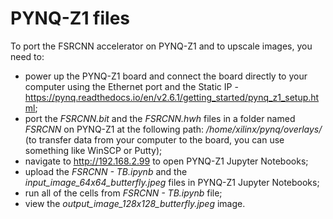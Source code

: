 # PYNQ-Z1 files
To port the FSRCNN accelerator on PYNQ-Z1 and to upscale images, you need to:
- power up the PYNQ-Z1 board and connect the board directly to your computer using the Ethernet port and the Static IP - https://pynq.readthedocs.io/en/v2.6.1/getting_started/pynq_z1_setup.html;
- port the *FSRCNN.bit* and the *FSRCNN.hwh* files in a folder named *FSRCNN* on PYNQ-Z1 at the following path: */home/xilinx/pynq/overlays/* (to transfer data from your computer to the board, you can use something like WinSCP or Putty);
- navigate to http://192.168.2.99 to open PYNQ-Z1 Jupyter Notebooks;
- upload the *FSRCNN - TB.ipynb* and the *input_image_64x64_butterfly.jpeg* files in PYNQ-Z1 Jupyter Notebooks;
- run all of the cells from *FSRCNN - TB.ipynb* file;
- view the *output_image_128x128_butterfly.jpeg* image.



